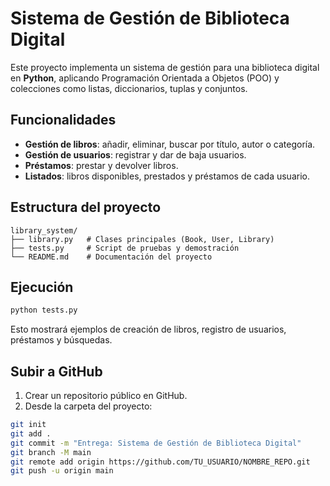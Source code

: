 # Sistema de Gestión de Biblioteca Digital

Este proyecto implementa un sistema de gestión para una biblioteca digital en **Python**, aplicando Programación Orientada a Objetos (POO) y colecciones como listas, diccionarios, tuplas y conjuntos.

## Funcionalidades
- **Gestión de libros**: añadir, eliminar, buscar por título, autor o categoría.
- **Gestión de usuarios**: registrar y dar de baja usuarios.
- **Préstamos**: prestar y devolver libros.
- **Listados**: libros disponibles, prestados y préstamos de cada usuario.

## Estructura del proyecto
```
library_system/
├── library.py   # Clases principales (Book, User, Library)
├── tests.py     # Script de pruebas y demostración
└── README.md    # Documentación del proyecto
```

## Ejecución
```bash
python tests.py
```

Esto mostrará ejemplos de creación de libros, registro de usuarios, préstamos y búsquedas.

## Subir a GitHub
1. Crear un repositorio público en GitHub.
2. Desde la carpeta del proyecto:
```bash
git init
git add .
git commit -m "Entrega: Sistema de Gestión de Biblioteca Digital"
git branch -M main
git remote add origin https://github.com/TU_USUARIO/NOMBRE_REPO.git
git push -u origin main
```
